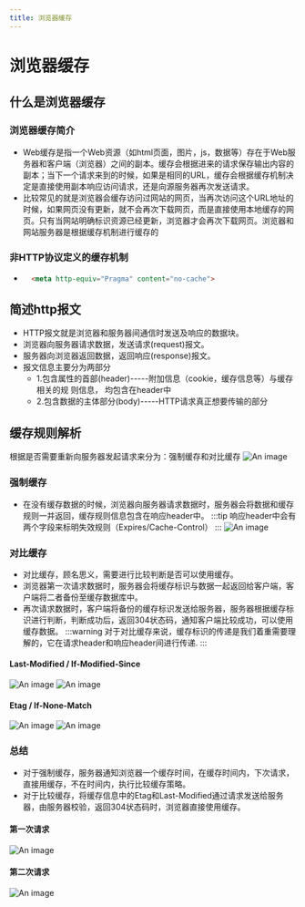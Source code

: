 ```yaml
---
title: 浏览器缓存
---
```

# 浏览器缓存
## 什么是浏览器缓存
### 浏览器缓存简介
+ Web缓存是指一个Web资源（如html页面，图片，js，数据等）存在于Web服务器和客户端（浏览器）之间的副本。缓存会根据进来的请求保存输出内容的副本；当下一个请求来到的时候，如果是相同的URL，缓存会根据缓存机制决定是直接使用副本响应访问请求，还是向源服务器再次发送请求。
+ 比较常见的就是浏览器会缓存访问过网站的网页，当再次访问这个URL地址的时候，如果网页没有更新，就不会再次下载网页，而是直接使用本地缓存的网页。只有当网站明确标识资源已经更新，浏览器才会再次下载网页。浏览器和网站服务器是根据缓存机制进行缓存的
### 非HTTP协议定义的缓存机制
+ ```html 
    <meta http-equiv="Pragma" content="no-cache">
  ```
## 简述http报文
+ HTTP报文就是浏览器和服务器间通信时发送及响应的数据块。
+ 浏览器向服务器请求数据，发送请求(request)报文。
+ 服务器向浏览器返回数据，返回响应(response)报文。
+ 报文信息主要分为两部分
   + 1.包含属性的首部(header)-----附加信息（cookie，缓存信息等）与缓存相关的规   则信息，
       均包含在header中
   + 2.包含数据的主体部分(body)-----HTTP请求真正想要传输的部分

## 缓存规则解析
 根据是否需要重新向服务器发起请求来分为：强制缓存和对比缓存
![An image](./images/1.png)
### 强制缓存
+ 在没有缓存数据的时候，浏览器向服务器请求数据时，服务器会将数据和缓存规则一并返回，缓存规则信息包含在响应header中。
:::tip
响应header中会有两个字段来标明失效规则（Expires/Cache-Control）
:::
![An image](./images/2.png)
### 对比缓存
+ 对比缓存，顾名思义，需要进行比较判断是否可以使用缓存。
+ 浏览器第一次请求数据时，服务器会将缓存标识与数据一起返回给客户端，客户端将二者备份至缓存数据库中。
+ 再次请求数据时，客户端将备份的缓存标识发送给服务器，服务器根据缓存标识进行判断，判断成功后，返回304状态码，通知客户端比较成功，可以使用缓存数据。
:::warning
对于对比缓存来说，缓存标识的传递是我们着重需要理解的，它在请求header和响应header间进行传递.
:::
#### Last-Modified / If-Modified-Since
![An image](./images/3.png)
![An image](./images/4.png)
#### Etag / If-None-Match
![An image](./images/5.png)
![An image](./images/6.png)
### 总结
+ 对于强制缓存，服务器通知浏览器一个缓存时间，在缓存时间内，下次请求，直接用缓存，不在时间内，执行比较缓存策略。
+ 对于比较缓存，将缓存信息中的Etag和Last-Modified通过请求发送给服务器，由服务器校验，返回304状态码时，浏览器直接使用缓存。
#### 第一次请求
![An image](./images/7.png)
#### 第二次请求
![An image](./images/8.png)
